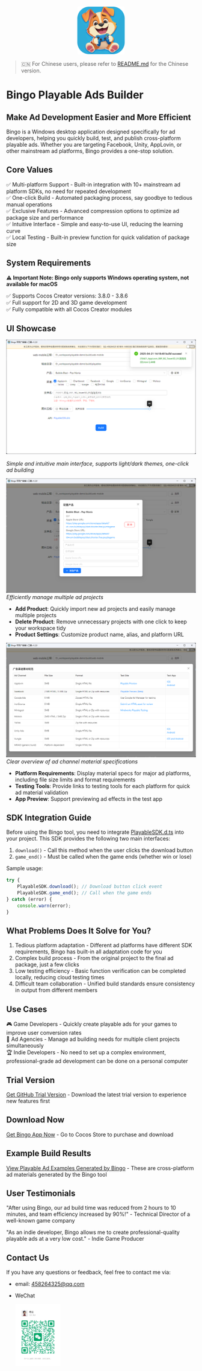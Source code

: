 <p align="center">
  <img src="icon.png" width="25%">
</p>

> 🇨🇳 For Chinese users, please refer to [README.md](./README.md) for the Chinese version.

# Bingo Playable Ads Builder

## Make Ad Development Easier and More Efficient

Bingo is a Windows desktop application designed specifically for ad developers, helping you quickly build, test, and publish cross-platform playable ads. Whether you are targeting Facebook, Unity, AppLovin, or other mainstream ad platforms, Bingo provides a one-stop solution.

## Core Values

✅ Multi-platform Support - Built-in integration with 10+ mainstream ad platform SDKs, no need for repeated development  
✅ One-click Build - Automated packaging process, say goodbye to tedious manual operations  
✅ Exclusive Features - Advanced compression options to optimize ad package size and performance  
✅ Intuitive Interface - Simple and easy-to-use UI, reducing the learning curve  
✅ Local Testing - Built-in preview function for quick validation of package size

## System Requirements

**⚠️ Important Note: Bingo only supports Windows operating system, not available for macOS**

✅ Supports Cocos Creator versions: 3.8.0 - 3.8.6  
✅ Full support for 2D and 3D game development  
✅ Fully compatible with all Cocos Creator modules

## UI Showcase

![Main Interface](主界面截图.png "Bingo Main Interface")

_Simple and intuitive main interface, supports light/dark themes, one-click ad building_

![Product Management](产品管理界面.png "Product Management Interface")
_Efficiently manage multiple ad projects_

-   **Add Product**: Quickly import new ad projects and easily manage multiple projects
-   **Delete Product**: Remove unnecessary projects with one click to keep your workspace tidy
-   **Product Settings**: Customize product name, alias, and platform URL

![Ad Channel Material Specs](广告渠道素材规范.png "Ad Channel Material Specs Interface")
_Clear overview of ad channel material specifications_

-   **Platform Requirements**: Display material specs for major ad platforms, including file size limits and format requirements
-   **Testing Tools**: Provide links to testing tools for each platform for quick ad material validation
-   **App Preview**: Support previewing ad effects in the test app

## SDK Integration Guide

Before using the Bingo tool, you need to integrate [PlayableSDK.d.ts](./PlayableSDK.d.ts) into your project. This SDK provides the following two main interfaces:

1. `download()` - Call this method when the user clicks the download button
2. `game_end()` - Must be called when the game ends (whether win or lose)

Sample usage:

```typescript
try {
    PlayableSDK.download(); // Download button click event
    PlayableSDK.game_end(); // Call when the game ends
} catch (error) {
    console.warn(error);
}
```

## What Problems Does It Solve for You?

1. Tedious platform adaptation - Different ad platforms have different SDK requirements, Bingo has built-in all adaptation code for you
2. Complex build process - From the original project to the final ad package, just a few clicks
3. Low testing efficiency - Basic function verification can be completed locally, reducing cloud testing times
4. Difficult team collaboration - Unified build standards ensure consistency in output from different members

## Use Cases

🎮 Game Developers - Quickly create playable ads for your games to improve user conversion rates  
📱 Ad Agencies - Manage ad building needs for multiple client projects simultaneously  
🏆 Indie Developers - No need to set up a complex environment, professional-grade ad development can be done on a personal computer

## Trial Version

[Get GitHub Trial Version](https://github.com/songhuixiang/playable-demo/releases) - Download the latest trial version to experience new features first

## Download Now

[Get Bingo App Now](https://store.cocos.com/app/detail/7593) - Go to Cocos Store to purchase and download

## Example Build Results

[View Playable Ad Examples Generated by Bingo](./build/playables) - These are cross-platform ad materials generated by the Bingo tool

## User Testimonials

"After using Bingo, our ad build time was reduced from 2 hours to 10 minutes, and team efficiency increased by 90%!" - Technical Director of a well-known game company

"As an indie developer, Bingo allows me to create professional-quality playable ads at a very low cost." - Indie Game Producer

## Contact Us

If you have any questions or feedback, feel free to contact me via:

-   email: 458264325@qq.com
-   WeChat

    <img src="wechat.jpg" alt="微信" title="微信" style="width: 25%;">
